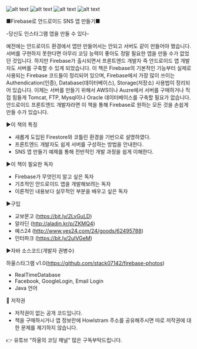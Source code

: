 ![alt text](https://github.com/you6878/howlstagram/blob/master/images/intro.png)
![alt text](https://github.com/you6878/howlstagram/blob/master/images/main.png)
![alt text](https://github.com/you6878/howlstagram/blob/master/images/userpage.png)
![alt text](https://github.com/you6878/howlstagram/blob/master/images/detailpage.png)


■Firebase로 안드로이드 SNS 앱 만들기■

-당신도 인스타그램 앱을 만들 수 있다-

예전에는 안드로이드 환경에서 앱만 만들어서는 안되고 서버도 같이 만들어야 했습니다. 서버를 구현하지 못한다면 아무리 코딩 능력이 좋아도 정말 필요한 앱을 만들 수가 없었던 것입니다. 하지만 Firebase가 출시되면서 프론트엔드 개발자 즉 안드로이드 앱 개발자도 서버를 구축할 수 있게 되었습니다.
이 책은 Firebase의 기본적인 기능부터 실제로 사용되는 Firebase 코드들이 정리되어 있으며, Firebase에서 가장 많이 쓰이는 Authendication(인증), Database(데이터베이스), Storage(저장소) 사용법이 정리되어 있습니다.
이제는 서버를 만들기 위해서 AWS이나 Auzre에서 서버를 구매하거나 직접 힘들게 Tomcat, FTP, Mysql이나 Oracle 데이터베이스를 구축할 필요가 없습니다. 안드로이드 프론트엔드 개발자라면 이 책을 통해 Firebase로 원하는 모든 것을 손쉽게 만들 수가 있습니다.

▶이 책의 특징
- 새롭게 도입된 Firestore와 코틀린 환경을 기반으로 설명하였다. 
- 프론트엔드 개발자도 쉽게 서버를 구성하는 방법을 안내한다. 
- SNS 앱 만들기 예제를 통해 전반적인 개발 과정을 쉽게 이해한다.

▶이 책이 필요한 독자
- Firebase가 무엇인지 알고 싶은 독자 
- 기초적인 안드로이드 앱을 개발해보려는 독자 
- 이론적인 내용보다 실무적인 부분을 배우고 싶은 독자

▶구입
- 교보문고 (https://bit.ly/2LvGuLD)
- 알라딘 (http://aladin.kr/p/ZKMQ4)
- 예스24 (http://www.yes24.com/24/goods/62495788)
- 인터파크 (https://bit.ly/2uIVGeM)

▶자바 소스코드(개발자 권병수)

하울스타그램 v1.0(https://github.com/stack07142/firebase-photos)
 - RealTimeDatabase
 - Facebook, GoogleLogin, Email Login
 - Java 언어
 
📖 저작권

 - 저작권이 없는 공개 코드입니다.
 - 책을 구매하시거나 앱 정보란에 Howlstram 주소를 공유해주시면 따로 저작권에 대한 문제를 제기하지 않습니다.
 
 
👉 유튜브 "하울의 코딩 채널" 많은 구독부탁드립니다.
 
 
